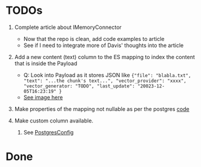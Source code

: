 # TODOs

1. Complete article about IMemoryConnector
    - Now that the repo is clean, add code examples to article
    - See if I need to integrate more of Davis' thoughts into the article
    
1. Add a new content (text) column to the ES mapping to index the content that is inside the Payload
    - Q: Look into Payload as it stores JSON like ```{"file": "blabla.txt", "text": "...the chunk's text...", "vector_provider": "xxxx", "vector_generator: "TODO", "last_update": "20023-12-05T16:23:19" }```
    - [See image here](https://github.com/freemindlabsinc/FreeMindLabs.KernelMemory.Elasticsearch/blob/main/content/images/DataPage2.jpg)

1. Make properties of the mapping not nullable as per the postgres [code](https://github.com/microsoft/kernel-memory-postgres/blob/58df8fa4cee89add3ba6e49e00535aa1f7b43b02/PostgresMemoryStorage/Db/PostgresDbClient.cs#L142)

1. Make custom column available.
    1. See [PostgresConfig](https://github.com/microsoft/kernel-memory-postgres/blob/main/PostgresMemoryStorage/PostgresConfig.cs)

# Done